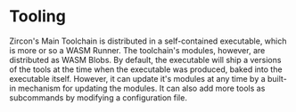 # Tooling
Zircon's Main Toolchain is distributed in a self-contained executable, which is more or so a WASM Runner. The toolchain's modules, however, are distributed as WASM Blobs. By default, the executable will ship a versions of the tools at the time when the executable was produced, baked into the executable itself. However, it can update it's modules at any time by a built-in mechanism for updating the modules. It can also add more tools as subcommands by modifying a configuration file.